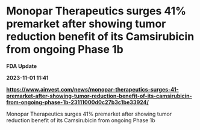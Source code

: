 # Monopar Therapeutics surges 41% premarket after showing tumor reduction benefit of its Camsirubicin from ongoing Phase 1b
**FDA Update**

**2023-11-01 11:41**

**https://www.ainvest.com/news/monopar-therapeutics-surges-41-premarket-after-showing-tumor-reduction-benefit-of-its-camsirubicin-from-ongoing-phase-1b-23111000d0c27b3c1be33924/**

Monopar Therapeutics surges 41% premarket after showing tumor reduction benefit of its Camsirubicin from ongoing Phase 1b